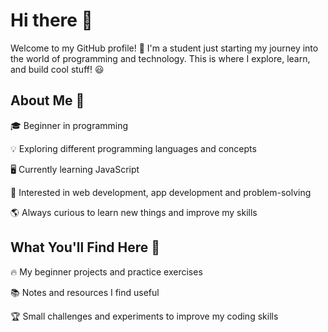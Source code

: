 # Hi there 👋

<!--
**dr-yom/dr-yom** is a ✨ _special_ ✨ repository because its `README.md` (this file) appears on your GitHub profile.

Here are some ideas to get you started:

- 🔭 I’m currently working on ...
- 🌱 I’m currently learning ...
- 👯 I’m looking to collaborate on ...
- 🤔 I’m looking for help with ...
- 💬 Ask me about ...
- 📫 How to reach me: ...
- 😄 Pronouns: ...
- ⚡ Fun fact: ...
-->
Welcome to my GitHub profile! 🚀 I'm a student just starting my journey into the world of programming and technology. This is where I explore, learn, and build cool stuff! 😃

## About Me 🌱

🎓 Beginner in programming

💡 Exploring different programming languages and concepts

🖥️ Currently learning JavaScript

📌 Interested in web development, app development and problem-solving

🌎 Always curious to learn new things and improve my skills

## What You'll Find Here 📂

🔥 My beginner projects and practice exercises

📚 Notes and resources I find useful

🏆 Small challenges and experiments to improve my coding skills



